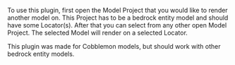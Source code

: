 To use this plugin, first open the Model Project that you would like to render another model on.
This Project has to be a bedrock entity model and should have some Locator(s).
After that you can select from any other open Model Project.
The selected Model will render on a selected Locator.

This plugin was made for Cobblemon models, but should work with other bedrock entity models.